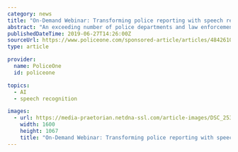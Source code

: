 ```yaml
---
category: news
title: "On-Demand Webinar: Transforming police reporting with speech recognition technology"
abstract: "An exceeding number of police departments and law enforcement agencies, whose officers spend upwards of four hours a day completing incident reports and other time-sensitive paperwork*, are turning to smarter tools, such as speech recognition solutions, to ..."
publishedDateTime: 2019-06-27T14:26:00Z
sourceUrl: https://www.policeone.com/sponsored-article/articles/484261006-On-Demand-Webinar-Transforming-police-reporting-with-speech-recognition-technology/
type: article

provider:
  name: PoliceOne
  id: policeone

topics:
  - AI
  - speech recognition

images:
  - url: https://media-praetorian.netdna-ssl.com/article-images/DSC_2534_article-1.jpg?w=1600
    width: 1600
    height: 1067
    title: "On-Demand Webinar: Transforming police reporting with speech recognition technology"
---
```

